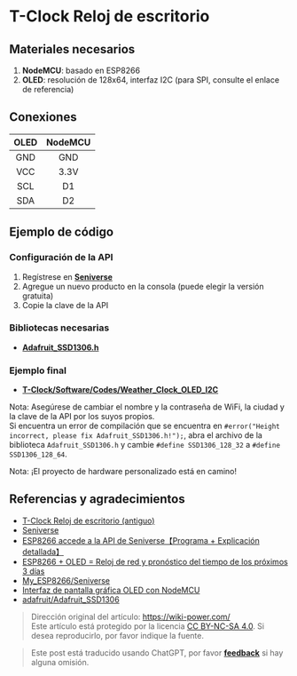 # T-Clock Reloj de escritorio

## Materiales necesarios

1. **NodeMCU**: basado en ESP8266
2. **OLED**: resolución de 128x64, interfaz I2C (para SPI, consulte el enlace de referencia)

## Conexiones

| OLED | NodeMCU |
| :--: | :-----: |
| GND  |   GND   |
| VCC  |  3.3V   |
| SCL  |   D1    |
| SDA  |   D2    |

## Ejemplo de código

### Configuración de la API

1. Regístrese en [**Seniverse**](https://www.seniverse.com/)
2. Agregue un nuevo producto en la consola (puede elegir la versión gratuita)
3. Copie la clave de la API

### Bibliotecas necesarias

- [**Adafruit_SSD1306.h**](https://github.com/adafruit/Adafruit_SSD1306)

### Ejemplo final

- [**T-Clock/Software/Codes/Weather_Clock_OLED_I2C**](https://github.com/linyuxuanlin/T-Clock/tree/master/Software/Codes/Weather_Clock_OLED_I2C)

Nota: Asegúrese de cambiar el nombre y la contraseña de WiFi, la ciudad y la clave de la API por los suyos propios.  
Si encuentra un error de compilación que se encuentra en `#error("Height incorrect, please fix Adafruit_SSD1306.h!");`, abra el archivo de la biblioteca `Adafruit_SSD1306.h` y cambie `#define SSD1306_128_32` a `#define SSD1306_128_64`.

Nota: ¡El proyecto de hardware personalizado está en camino!

## Referencias y agradecimientos

- [T-Clock Reloj de escritorio (antiguo)](https://wiki-power.com/unlist/T-Clock桌上小钟（旧）)
- [Seniverse](https://www.seniverse.com/)
- [ESP8266 accede a la API de Seniverse【Programa + Explicación detallada】](https://www.bilibili.com/video/av89935868/?spm_id_from=333.788.b_636f6d6d656e74.4)
- [ESP8266 + OLED = Reloj de red y pronóstico del tiempo de los próximos 3 días](https://www.bilibili.com/video/av88920975/)
- [My_ESP8266/Seniverse](https://gitee.com/young_people_only_love_her/My_ESP8266/tree/master/%E5%BF%83%E7%9F%A5%E5%A4%A9%E6%B0%94)
- [Interfaz de pantalla gráfica OLED con NodeMCU](https://www.electronicwings.com/nodemcu/oled-graphic-display-interfacing-with-nodemcu)
- [adafruit/Adafruit_SSD1306](https://github.com/adafruit/Adafruit_SSD1306)

> Dirección original del artículo: <https://wiki-power.com/>  
> Este artículo está protegido por la licencia [CC BY-NC-SA 4.0](https://creativecommons.org/licenses/by/4.0/deed.zh). Si desea reproducirlo, por favor indique la fuente.

> Este post está traducido usando ChatGPT, por favor [**feedback**](https://github.com/linyuxuanlin/Wiki_MkDocs/issues/new) si hay alguna omisión.